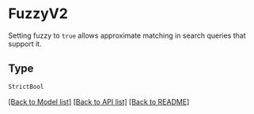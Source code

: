 # FuzzyV2

Setting fuzzy to `true` allows approximate matching in search queries that support it.

## Type
```python
StrictBool
```


[[Back to Model list]](../../../README.md#models-v2-link) [[Back to API list]](../../../README.md#documentation-for-api-endpoints) [[Back to README]](../../../README.md)
